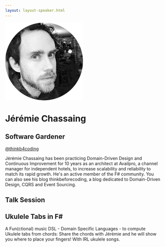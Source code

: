 ```yaml
---
layout: layout-speaker.html
---
```

<div class="container section featured-speaker">
  <div class="row">
    <div class="col-xs-12 col-sm-2 img-container">
      <img class="speaker-page-img" src="../img/speakers/Jérémie-Chassaing-ON.png">
    </div>
    <div class="col-xs-12 col-sm-10 copy-container">
        <h1 class="speaker-header">Jérémie Chassaing</h1>
        <h2 class="speaker-subtitle">Software Gardener</h2>
        <p class="copy"><a class="speaker-handle" href="https://twitter.com/thinkb4coding" target="_blank">@thinkb4coding</a></p>
        <p class="copy">Jérémie Chassaing has been practicing Domain-Driven Design and Continuous Improvement for 10 years as an architect at Availpro, a channel manager for independent hotels, to increase scalability and reliability to match its rapid growth. He's an active member of the F# community. You can also see his blog thinkbeforecoding, a blog dedicated to Domain-Driven Design, CQRS and Event Sourcing.</p>
        <h2 class="speaker-subheader">Talk Session</h2>
        <h2 class="speaker-subheader gold">Ukulele Tabs in F#</h2>
        <p class="copy">A Fun(ctional) music DSL - Domain Specific Languages - to compute Ukulele tabs from chords: Share the chords with Jérémie and he will show you where to place your fingers! With IRL ukulele songs.</p>
    </div>
  </div>
</div>